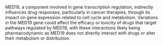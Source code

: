 MED19, a component involved in gene transcription regulation, indirectly influences drug responses, particularly in cancer therapies, through its impact on gene expression related to cell cycle and metabolism. Variations in the MED19 gene could affect the efficacy or toxicity of drugs that target pathways regulated by MED19, with these interactions likely being pharmacodynamic as MED19 does not directly interact with drugs or alter their metabolism or distribution.
